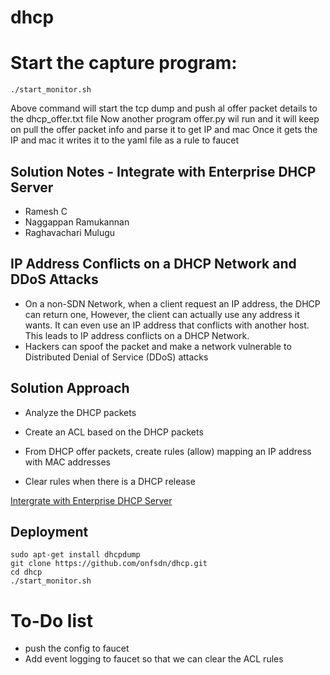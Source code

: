 # dhcp

# Start the capture program:

    ./start_monitor.sh

Above command will start the tcp dump and push al offer packet details to the dhcp_offer.txt file
Now another program offer.py wil run and it will keep on pull the offer packet info and parse it to get IP and mac
Once it gets the IP and mac it writes it to the yaml file as a rule to faucet

## Solution Notes - Integrate with Enterprise DHCP Server

-  Ramesh C
-  Naggappan Ramukannan
-  Raghavachari Mulugu

## IP Address Conflicts on a DHCP Network and DDoS Attacks


- On a non-SDN Network, when a client request an IP address,  the DHCP can return one, However, the client can actually use any address it wants. It can even use an IP address that conflicts with another host. This leads to  IP address conflicts on a DHCP Network. 
- Hackers can spoof the packet and make a network vulnerable to Distributed Denial of Service (DDoS) attacks


## Solution Approach



- Analyze the DHCP packets


- Create an ACL based on the DHCP packets


- From DHCP offer packets, create rules (allow) mapping an IP address with MAC addresses 


- Clear rules when there is a DHCP release
   

 
[Intergrate with Enterprise DHCP Server](https://github.com/geethabg/Images/blob/master/DHCP_ACL_Controller.png) 


## Deployment
    sudo apt-get install dhcpdump
    git clone https://github.com/onfsdn/dhcp.git
    cd dhcp
    ./start_monitor.sh

# To-Do list
- push the config to faucet
- Add event logging to faucet so that we can clear the ACL rules
